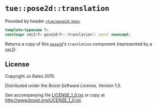 `tue::pose2d::translation`
==========================
Provided by header [`<tue/pose2d.hpp>`](../../headers/pose2d.md)

```c++
template<typename T>
constexpr vec2<T> pose2d<T>::translation() const noexcept;
```

Returns a copy of this [`pose2d`](../../headers/pose2d.md)'s `translation`
component (represented by a [`vec2`](../../headers/vec.md)).

License
-------
Copyright Jo Bates 2015.

Distributed under the Boost Software License, Version 1.0.

See accompanying file [LICENSE_1_0.txt](../../../LICENSE_1_0.txt) or copy at
http://www.boost.org/LICENSE_1_0.txt.

